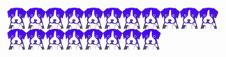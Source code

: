 <a href="#"><img align="center" src="/media/depup.svg" alt="depup logo" width="44" no-referrer loading="lazy"></a><a href="#"><img align="center" src="/media/depup.svg" alt="depup logo" width="44" no-referrer loading="lazy"></a><a href="#"><img align="center" src="/media/depup.svg" alt="depup logo" width="44" no-referrer loading="lazy"></a><a href="#"><img align="center" src="/media/depup.svg" alt="depup logo" width="44" no-referrer loading="lazy"></a><a href="#"><img align="center" src="/media/depup.svg" alt="depup logo" width="44" no-referrer loading="lazy"></a><a href="#"><img align="center" src="/media/depup.svg" alt="depup logo" width="44" no-referrer loading="lazy"></a><a href="#"><img align="center" src="/media/depup.svg" alt="depup logo" width="44" no-referrer loading="lazy"></a><a href="#"><img align="center" src="/media/depup.svg" alt="depup logo" width="44" no-referrer loading="lazy"></a><a href="#"><img align="center" src="/media/depup.svg" alt="depup logo" width="44" no-referrer loading="lazy"></a><a href="#"><img align="center" src="/media/depup.svg" alt="depup logo" width="44" no-referrer loading="lazy"></a><a href="#"><img align="center" src="/media/depup.svg" alt="depup logo" width="44" no-referrer loading="lazy"></a><a href="#"><img align="center" src="/media/depup.svg" alt="depup logo" width="44" no-referrer loading="lazy"></a><a href="#"><img align="center" src="/media/depup.svg" alt="depup logo" width="44" no-referrer loading="lazy"></a><a href="#"><img align="center" src="/media/depup.svg" alt="depup logo" width="44" no-referrer loading="lazy"></a><a href="#"><img align="center" src="/media/depup.svg" alt="depup logo" width="44" no-referrer loading="lazy"></a><a href="#"><img align="center" src="/media/depup.svg" alt="depup logo" width="44" no-referrer loading="lazy"></a><a href="#"><img align="center" src="/media/depup.svg" alt="depup logo" width="44" no-referrer loading="lazy"></a><a href="#"><img align="center" src="/media/depup.svg" alt="depup logo" width="44" no-referrer loading="lazy"></a><a href="#"><img align="center" src="/media/depup.svg" alt="depup logo" width="44" no-referrer loading="lazy"></a>

